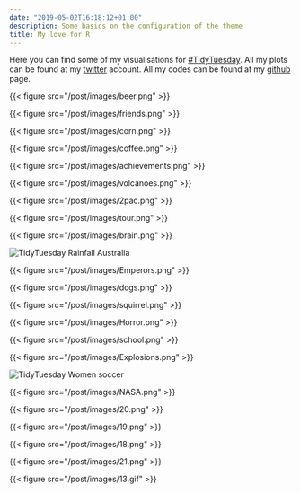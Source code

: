 ```yaml
---
date: "2019-05-02T16:18:12+01:00"
description: Some basics on the configuration of the theme
title: My love for R
---
```


Here you can find some of my visualisations for [#TidyTuesday](<https://twitter.com/thomas_mock>). All my plots can be found at my [twitter](<https://twitter.com/sil_aarts>) account. All my codes can be found at my [github](<https://github.com/silaarts>) page.


<!--more-->
{{< figure src="/post/images/beer.png" >}}

{{< figure src="/post/images/friends.png" >}}

{{< figure src="/post/images/corn.png" >}}

{{< figure src="/post/images/coffee.png" >}}

{{< figure src="/post/images/achievements.png" >}}

{{< figure src="/post/images/volcanoes.png" >}}

{{< figure src="/post/images/2pac.png" >}}

{{< figure src="/post/images/tour.png" >}}

{{< figure src="/post/images/brain.png" >}}

![TidyTuesday Rainfall Australia](/post/images/RainfallAustralia.gif)

{{< figure src="/post/images/Emperors.png" >}}

{{< figure src="/post/images/dogs.png" >}}

{{< figure src="/post/images/squirrel.png" >}}

{{< figure src="/post/images/Horror.png" >}}

{{< figure src="/post/images/school.png" >}}

{{< figure src="/post/images/Explosions.png" >}}

![TidyTuesday Women soccer](/post/images/soccer.gif)

{{< figure src="/post/images/NASA.png" >}}

{{< figure src="/post/images/20.png" >}}

{{< figure src="/post/images/19.png" >}}

{{< figure src="/post/images/18.png" >}}

{{< figure src="/post/images/21.png" >}}

{{< figure src="/post/images/13.gif" >}}
